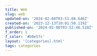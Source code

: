 ```yaml
---
title: Web
slug: web
updated-on: '2024-02-08T03:51:08.646Z'
created-on: '2023-12-13T10:01:50.119Z'
published-on: '2024-02-08T03:52:46.528Z'
f_order: 1
f_color: '#b0e57c'
layout: '[categories].html'
tags: categories
---
```



